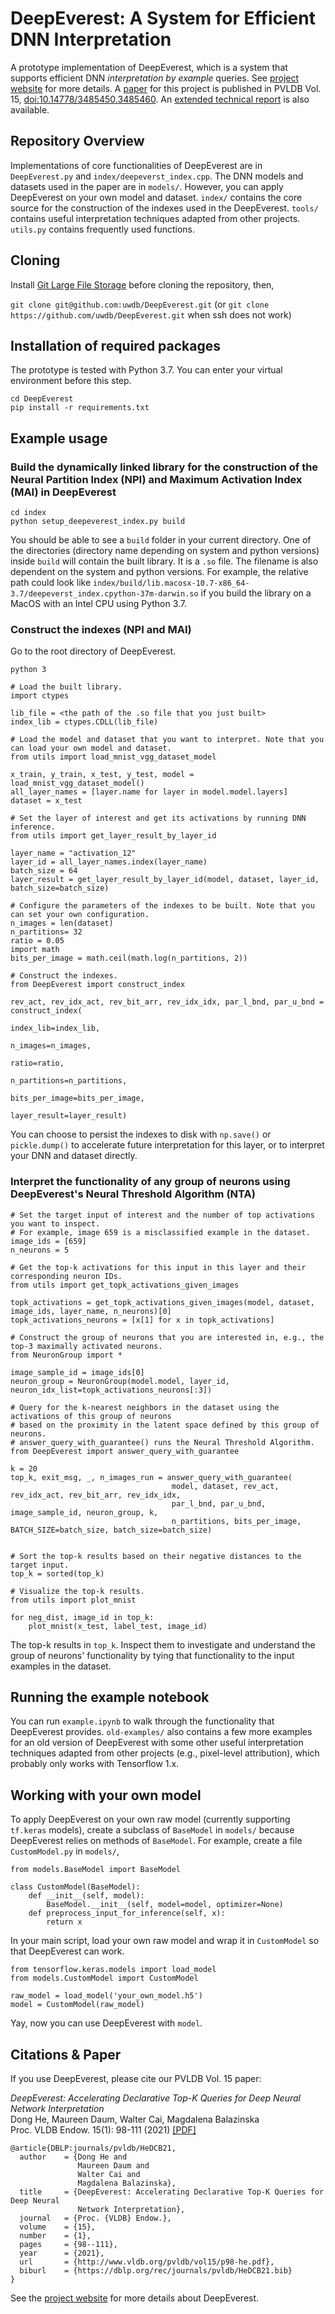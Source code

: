 # DeepEverest: A System for Efficient DNN Interpretation

A prototype implementation of DeepEverest, which is a system that supports efficient DNN *interpretation by example* queries. See [project website](https://db.cs.washington.edu/projects/deepeverest/) for more details. A [paper](http://vldb.org/pvldb/vol15/p98-he.pdf) for this project is published in PVLDB Vol. 15, [doi:10.14778/3485450.3485460](https://doi.org/10.14778/3485450.3485460). An [extended technical report](https://arxiv.org/abs/2104.02234) is also available. 

## Repository Overview
Implementations of core functionalities of DeepEverest are in `DeepEverest.py` and `index/deepeverst_index.cpp`. The DNN models and datasets used in the paper are in `models/`. However, you can apply DeepEverest on your own model and dataset. `index/` contains the core source for the construction of the indexes used in the DeepEverest. `tools/` contains useful interpretation techniques adapted from other projects. `utils.py` contains frequently used functions.

## Cloning
Install [Git Large File Storage](https://git-lfs.github.com/) before cloning the repository, then,

`git clone git@github.com:uwdb/DeepEverest.git` (or `git clone https://github.com/uwdb/DeepEverest.git` when ssh does not work) <br>

## Installation of required packages
The prototype is tested with Python 3.7. You can enter your virtual environment before this step.

`cd DeepEverest` <br>
`pip install -r requirements.txt`

## Example usage

### Build the dynamically linked library for the construction of the Neural Partition Index (NPI) and Maximum Activation Index (MAI) in DeepEverest
`cd index` <br>
`python setup_deepeverest_index.py build`

You should be able to see a `build` folder in your current directory. One of the directories (directory name depending on system and python versions) inside `build` will contain the built library. It is a `.so` file. The filename is also dependent on the system and python versions. For example, the relative path could look like `index/build/lib.macosx-10.7-x86_64-3.7/deepeverst_index.cpython-37m-darwin.so` if you build the library on a MacOS with an Intel CPU using Python 3.7.


### Construct the indexes (NPI and MAI)
Go to the root directory of DeepEverest.

`python 3`

```
# Load the built library.
import ctypes

lib_file = <the path of the .so file that you just built>
index_lib = ctypes.CDLL(lib_file)

# Load the model and dataset that you want to interpret. Note that you can load your own model and dataset.
from utils import load_mnist_vgg_dataset_model

x_train, y_train, x_test, y_test, model = load_mnist_vgg_dataset_model()
all_layer_names = [layer.name for layer in model.model.layers]
dataset = x_test

# Set the layer of interest and get its activations by running DNN inference.
from utils import get_layer_result_by_layer_id

layer_name = "activation_12"
layer_id = all_layer_names.index(layer_name)
batch_size = 64
layer_result = get_layer_result_by_layer_id(model, dataset, layer_id, batch_size=batch_size)

# Configure the parameters of the indexes to be built. Note that you can set your own configuration.
n_images = len(dataset)
n_partitions= 32
ratio = 0.05
import math
bits_per_image = math.ceil(math.log(n_partitions, 2))

# Construct the indexes.
from DeepEverest import construct_index

rev_act, rev_idx_act, rev_bit_arr, rev_idx_idx, par_l_bnd, par_u_bnd = construct_index(
                                                                        index_lib=index_lib,
                                                                        n_images=n_images,
                                                                        ratio=ratio,
                                                                        n_partitions=n_partitions,
                                                                        bits_per_image=bits_per_image,
                                                                        layer_result=layer_result)

```

You can choose to persist the indexes to disk with `np.save()` or `pickle.dump()` to accelerate future interpretation for this layer, or to interpret your DNN and dataset directly.

### Interpret the functionality of any group of neurons using DeepEverest's Neural Threshold Algorithm (NTA)

```
# Set the target input of interest and the number of top activations you want to inspect.
# For example, image 659 is a misclassified example in the dataset.
image_ids = [659]
n_neurons = 5

# Get the top-k activations for this input in this layer and their corresponding neuron IDs.
from utils import get_topk_activations_given_images

topk_activations = get_topk_activations_given_images(model, dataset, image_ids, layer_name, n_neurons)[0]
topk_activations_neurons = [x[1] for x in topk_activations]

# Construct the group of neurons that you are interested in, e.g., the top-3 maximally activated neurons.
from NeuronGroup import *

image_sample_id = image_ids[0]
neuron_group = NeuronGroup(model.model, layer_id, neuron_idx_list=topk_activations_neurons[:3])

# Query for the k-nearest neighbors in the dataset using the activations of this group of neurons
# based on the proximity in the latent space defined by this group of neurons.
# answer_query_with_guarantee() runs the Neural Threshold Algorithm.
from DeepEverest import answer_query_with_guarantee

k = 20
top_k, exit_msg, _, n_images_run = answer_query_with_guarantee(
                                    model, dataset, rev_act, rev_idx_act, rev_bit_arr, rev_idx_idx,
                                    par_l_bnd, par_u_bnd, image_sample_id, neuron_group, k,
                                    n_partitions, bits_per_image, BATCH_SIZE=batch_size, batch_size=batch_size)
                                    

# Sort the top-k results based on their negative distances to the target input.
top_k = sorted(top_k)

# Visualize the top-k results.
from utils import plot_mnist

for neg_dist, image_id in top_k:
    plot_mnist(x_test, label_test, image_id)
```

The top-k results in `top_k`. Inspect them to investigate and understand the group of neurons' functionality by tying that functionality to the input examples in the dataset.

## Running the example notebook
You can run `example.ipynb` to walk through the functionality that DeepEverest provides. `old-examples/` also contains a few more examples for an old version of DeepEverest with some other useful interpretation techniques adapted from other projects (e.g., pixel-level attribution), which probably only works with Tensorflow 1.x.

## Working with your own model
To apply DeepEverest on your own raw model (currently supporting `tf.keras` models), create a subclass of `BaseModel` in `models/` because DeepEverest relies on methods of `BaseModel`. For example, create a file `CustomModel.py` in `models/`,

```
from models.BaseModel import BaseModel

class CustomModel(BaseModel):
    def __init__(self, model):
        BaseModel.__init__(self, model=model, optimizer=None)
    def preprocess_input_for_inference(self, x):
        return x
```

In your main script, load your own raw model and wrap it in `CustomModel` so that DeepEverest can work.

```
from tensorflow.keras.models import load_model
from models.CustomModel import CustomModel

raw_model = load_model('your_own_model.h5')
model = CustomModel(raw_model)
```

Yay, now you can use DeepEverest with `model`.

## Citations & Paper

If you use DeepEverest, please cite our PVLDB Vol. 15 paper:

_DeepEverest: Accelerating Declarative Top-K Queries for Deep Neural Network Interpretation_<br />
Dong He, Maureen Daum, Walter Cai, Magdalena Balazinska<br />
Proc. VLDB Endow. 15(1): 98-111 (2021) [[PDF]](https://doi.org/10.14778/3485450.3485460)

```
@article{DBLP:journals/pvldb/HeDCB21,
  author    = {Dong He and
               Maureen Daum and
               Walter Cai and
               Magdalena Balazinska},
  title     = {DeepEverest: Accelerating Declarative Top-K Queries for Deep Neural
               Network Interpretation},
  journal   = {Proc. {VLDB} Endow.},
  volume    = {15},
  number    = {1},
  pages     = {98--111},
  year      = {2021},
  url       = {http://www.vldb.org/pvldb/vol15/p98-he.pdf},
  biburl    = {https://dblp.org/rec/journals/pvldb/HeDCB21.bib}
}
```

See the [project website](https://db.cs.washington.edu/projects/deepeverest/) for more details about DeepEverest.

